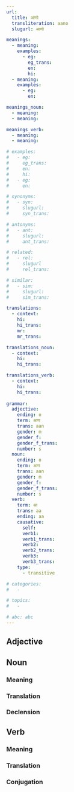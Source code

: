 ```yaml
---
url: 
  title: आणो
  transliteration: aano
  slugurl: आणो

meanings:
  - meaning:
    examples:
      - eg:
        eg_trans:
        en:
        hi:
  - meaning:
    examples:
      - eg:
        en:

meanings_noun:
  - meaning:
  - meaning: 

meanings_verb:
  - meaning:
  - meaning:   

# examples:
#   - eg:
#     eg_trans: 
#     en:
#     hi:
#   - eg:
#     en:

# synonyms:
#   - syn:
#     slugurl:
#     syn_trans: 

# antonyms:
#   - ant:
#     slugurl:
#     ant_trans: 

# related:
#   - rel:
#     slugurl
#     rel_trans: 

# similar:
#   - sim: 
#     slugurl:
#     sim_trans:

translations:
  - context:
    hi:
    hi_trans:
    mr:
    mr_trans:

translations_noun:
  - context:
    hi:
    hi_trans:

translations_verb:
  - context:
    hi:
    hi_trans:
    
grammar:
  adjective:
    ending: o
    term: आण
    trans: aan
    gender: m
    gender_f: 
    gender_f_trans: 
    number: s
  noun:
    ending: o
    term: आण
    trans: aan
    gender: m
    gender_f: 
    gender_f_trans: 
    number: s
  verb:
    term: आ
    trans: aa
    ending: aa
    causative:
      self:
      verb1:
      verb1_trans:
      verb2:
      verb2_trans:
      verb3:
      verb3_trans:
    type:
      - transitive

# categories:
#   -

# topics:
#   -

# abc: abc   
---
```


## Adjective

## Noun
<!-- <fos :grammar="grammar" :url="url"></fos> -->

### Meaning
<meaning :meanings="meanings" :url="url"></meaning>

<!-- ### Examples
<eg :eg="examples" :url="url"></eg> -->

<!-- ### Synonyms
<syn :syn="synonyms" :url="url"></syn> -->

<!-- ### Antonyms
<ant :ant="antonyms" :url="url"></ant> -->

### Translation
<translation :translation="translations" :url="url"></translation>

### Declension
<noun-decl :grammar="grammar" :url="url"></noun-decl>

<!-- ### Related
<related :related="related" :url="url"></related> -->

<!-- ### Similar
<similar :similar="similar" :url="url"></similar> -->

## Verb
<!-- <fos :grammar="grammar" :url="url"></fos> -->

### Meaning
<meaning :meanings="meanings_verb" :url="url"></meaning>

<!-- ### Examples
<eg :eg="examples" :url="url"></eg> -->

<!-- ### Synonyms
<syn :syn="synonyms" :url="url"></syn> -->

<!-- ### Antonyms
<ant :ant="antonyms" :url="url"></ant> -->

### Translation
<translation :translation="translations_verb" :url="url"></translation>

### Conjugation
<verb-conj :grammar="grammar" :url="url"></verb-conj>

<!-- ### Related
<related :related="related" :url="url"></related> -->

<!-- ### Similar
<similar :similar="similar" :url="url"></similar> -->